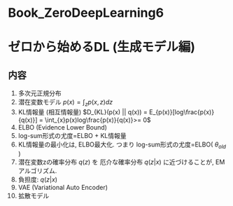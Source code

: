 # Book_ZeroDeepLearning6
# ゼロから始めるDL (生成モデル編)

## 内容
1. 多次元正規分布
2. 潜在変数モデル $p(x) = \int_{z} p(x, z) dz$
3. KL情報量 (相互情報量) $D_{KL}(p(x) || q(x)) = E_{p(x)}[log\frac{p(x)}{q(x)}] = \int_{x}p(x)log\frac{p(x)}{q(x)}>= 0$
4. ELBO (Evidence Lower Bound)
5. log-sum形式の尤度=ELBO + KL情報量
6. KL情報量の最小化は, ELBO最大化. つまり log-sum形式の尤度=ELBO( $\theta_{old}$ ) 
7. 潜在変数zの確率分布 $q(z)$ を 厄介な確率分布 $q(z | x)$ に近づけることが, EMアルゴリズム.
8. 負担度: $q(z | x)$
9. VAE (Variational Auto Encoder)
10. 拡散モデル
